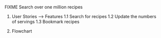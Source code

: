 <!-- This is for Front-end Sprint Project: Recipedia -->

FIXME Search over one million recipes

1. User Stories --> Features
   1.1 Search for recipes
   1.2 Update the numbers of servings
   1.3 Bookmark recipes

2. Flowchart
